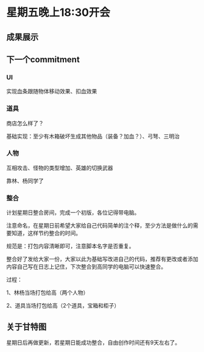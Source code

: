 # 星期五晚上18:30开会

## 成果展示

## 下一个commitment

### UI

实现血条跟随物体移动效果、扣血效果

### 道具

商店怎么样了？

基础实现：至少有木箱破坏生成其他物品（装备？加血？）、弓弩、三明治

### 人物

互相攻击、怪物的类型增加、英雄的切换武器

靠林、杨同学了

### 整合

计划星期日整合房间，完成一个初版，各位记得带电脑。

注意命名，在星期日前希望大家给自己代码简单的注个释，至少方法是做什么的需要知道，这样节约整合的时间。

规范是：打包内容清晰即可，注意脚本名字是否重复。

整合好了发给大家一份，大家以此为基础写改进自己的代码，推荐有更改或者添加内容自己写在日志上记住，下次整合到高同学的电脑可以快速整合。

过程：

1、林杨当场打包给高（两个人物）

2、道具当场打包给高（2个道具，宝箱和柜子）

## 关于甘特图

星期日后再做更新，若星期日能成功整合，自由创作时间还有9天左右了。